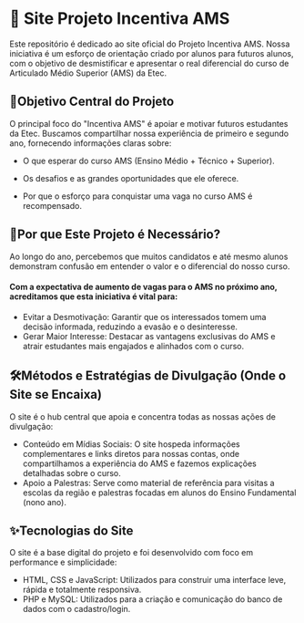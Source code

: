 # 🚀 Site Projeto Incentiva AMS 
Este repositório é dedicado ao site oficial do Projeto Incentiva AMS. Nossa iniciativa é um esforço de orientação criado por alunos para futuros alunos, com o objetivo de desmistificar e apresentar o real diferencial do curso de Articulado Médio Superior (AMS) da Etec.

## 🎯Objetivo Central do Projeto
O principal foco do "Incentiva AMS" é apoiar e motivar futuros estudantes da Etec. Buscamos compartilhar nossa experiência de primeiro e segundo ano, fornecendo informações claras sobre:
 * O que esperar do curso AMS (Ensino Médio + Técnico + Superior).
 - Os desafios e as grandes oportunidades que ele oferece.
 + Por que o esforço para conquistar uma vaga no curso AMS é recompensado.

## 📢Por que Este Projeto é Necessário?
Ao longo do ano, percebemos que muitos candidatos e até mesmo alunos demonstram confusão em entender o valor e o diferencial do nosso curso.
#### Com a expectativa de aumento de vagas para o AMS no próximo ano, acreditamos que esta iniciativa é vital para:
* Evitar a Desmotivação: Garantir que os interessados tomem uma decisão informada, reduzindo a evasão e o desinteresse.
* Gerar Maior Interesse: Destacar as vantagens exclusivas do AMS e atrair estudantes mais engajados e alinhados com o curso.

## 🛠️Métodos e Estratégias de Divulgação (Onde o Site se Encaixa)
O site é o hub central que apoia e concentra todas as nossas ações de divulgação:
* Conteúdo em Mídias Sociais: O site hospeda informações complementares e links diretos para nossas contas, onde compartilhamos a experiência do AMS e fazemos explicações detalhadas sobre o curso.
* Apoio a Palestras: Serve como material de referência para visitas a escolas da região e palestras focadas em alunos do Ensino Fundamental (nono ano).

## ✨Tecnologias do Site
O site é a base digital do projeto e foi desenvolvido com foco em performance e simplicidade:
* HTML, CSS e JavaScript: Utilizados para construir uma interface leve, rápida e totalmente responsiva.
* PHP e MySQL: Utilizados para a criação e comunicação do banco de dados com o cadastro/login.

